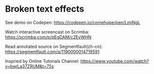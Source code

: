 # Broken text effects

See demo on Codepen: https://codepen.io/comehope/pen/LmjNgL

Watch interactive screencast on Scrimba: https://scrimba.com/p/pEgDAM/c2EvWHN

Read annotated source on Segmentfault(zh-cn): https://segmentfault.com/a/1190000014719591

Inspried by Online Tutorials Channel: https://www.youtube.com/watch?v=bwjLa37ZRUM&t=75s
